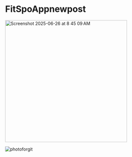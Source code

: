# FitSpoAppnewpost


<img width="394" alt="Screenshot 2025-06-26 at 8 45 09 AM" src="https://github.com/user-attachments/assets/6528bd14-0dbf-4240-8799-be34b83475a6" />


![photoforgit](https://github.com/user-attachments/assets/9d12290a-02ee-4945-9f72-3ea6b0aa2952)

